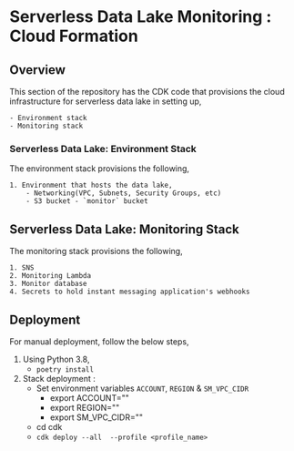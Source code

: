 # Serverless Data Lake Monitoring : Cloud Formation

## Overview
This section of the repository has the CDK code that provisions the cloud infrastructure for serverless data lake in setting up,

    - Environment stack
    - Monitoring stack

### Serverless Data Lake: Environment Stack 
The environment stack provisions the following,

    1. Environment that hosts the data lake,
        - Networking(VPC, Subnets, Security Groups, etc) 
        - S3 bucket - `monitor` bucket

## Serverless Data Lake: Monitoring Stack
The monitoring stack provisions the following,

    1. SNS
    2. Monitoring Lambda
    3. Monitor database
    4. Secrets to hold instant messaging application's webhooks

## Deployment
For manual deployment, follow the below steps,
1. Using Python 3.8,
    - `poetry install`
2. Stack deployment :
    - Set environment variables `ACCOUNT`, `REGION` & `SM_VPC_CIDR`
        - export ACCOUNT="<account-no>"
        - export REGION="<region-name>" 
        - export SM_VPC_CIDR="<cidr-range>"
    - cd cdk
    - `cdk deploy --all  --profile <profile_name>`

